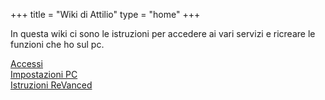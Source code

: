 +++
title = "Wiki di Attilio"
type = "home"
+++

In questa wiki ci sono le istruzioni per accedere ai vari servizi e ricreare le funzioni che ho sul pc.

[Accessi](accessi)  
[Impostazioni PC](impostazioni_pc)  
[Istruzioni ReVanced](istruzioni_revanced)
